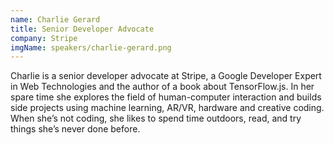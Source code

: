```yaml
---
name: Charlie Gerard
title: Senior Developer Advocate
company: Stripe
imgName: speakers/charlie-gerard.png
---
```


Charlie is a senior developer advocate at Stripe, a Google Developer Expert in Web Technologies and the author of a book about TensorFlow.js. In her spare time she explores the field of human-computer interaction and builds side projects using machine learning, AR/VR, hardware and creative coding. When she’s not coding, she likes to spend time outdoors, read, and try things she’s never done before.